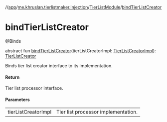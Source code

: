 //[app](../../../index.md)/[me.khruslan.tierlistmaker.injection](../index.md)/[TierListModule](index.md)/[bindTierListCreator](bind-tier-list-creator.md)

# bindTierListCreator

@Binds

abstract fun [bindTierListCreator](bind-tier-list-creator.md)(tierListCreatorImpl: [TierListCreatorImpl](../../me.khruslan.tierlistmaker.data.providers.tierlist/-tier-list-creator-impl/index.md)): [TierListCreator](../../me.khruslan.tierlistmaker.data.providers.tierlist/-tier-list-creator/index.md)

Binds tier list creator interface to its implementation.

#### Return

Tier list processor interface.

#### Parameters

| | |
|---|---|
| tierListCreatorImpl | Tier list processor implementation. |
